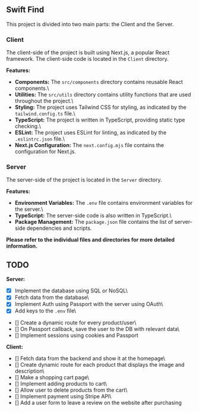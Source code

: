 ## Swift Find

This project is divided into two main parts: the Client and the Server.

### Client

The client-side of the project is built using Next.js, a popular React framework. The client-side code is located in the `Client` directory.

**Features:**

* **Components:** The `src/components` directory contains reusable React components.\
* **Utilities:** The `src/utils` directory contains utility functions that are used throughout the project.\
* **Styling:** The project uses Tailwind CSS for styling, as indicated by the `tailwind.config.ts` file.\
* **TypeScript:** The project is written in TypeScript, providing static type checking.\
* **ESLint:** The project uses ESLint for linting, as indicated by the `.eslintrc.json` file.\
* **Next.js Configuration:** The `next.config.mjs` file contains the configuration for Next.js.

### Server

The server-side of the project is located in the `Server` directory.

**Features:**

* **Environment Variables:** The `.env` file contains environment variables for the server.\
* **TypeScript:** The server-side code is also written in TypeScript.\
* **Package Management:** The `package.json` file contains the list of server-side dependencies and scripts.

**Please refer to the individual files and directories for more detailed information.**

## TODO

**Server:**

* [x] Implement the database using SQL or NoSQL\
* [x] Fetch data from the database\
* [x] Implement Auth using Passport with the server using OAuth\
* [x] Add keys to the `.env` file\
* [] Create a dynamic route for every product/user\
* [] On Passport callback, save the user to the DB with relevant data\
* [] Implement sessions using cookies and Passport

**Client:**

* [] Fetch data from the backend and show it at the homepage\
* [] Create dynamic route for each product that displays the image and description\
* [] Make a shopping cart page\
* [] Implement adding products to cart\
* [] Allow user to delete products from the cart\
* [] Implement payment using Stripe API\
* [] Add a user form to leave a review on the website after purchasing
